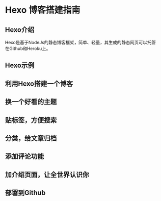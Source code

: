 # Hexo 博客搭建指南

## Hexo介绍

Hexo是基于NodeJs的静态博客框架，简单、轻量，其生成的静态网页可以托管在Github和Heroku上。

## Hexo示例

## 利用Hexo搭建一个博客

## 换一个好看的主题

## 贴标签，方便搜索

## 分类，给文章归档

## 添加评论功能

## 加介绍页面，让全世界认识你

## 部署到Github








